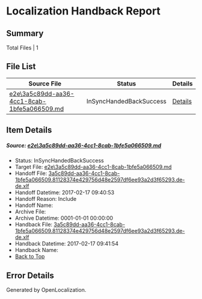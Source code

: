 # <a name='report-top'></a> Localization Handback Report

## Summary
 Total Files | 1

## File List
 Source File | Status | Details 
 ----------- | ------ | ------- 
 [e2e\3a5c89dd-aa36-4cc1-8cab-1bfe5a066509.md](https://github.com/OpenLocalizationTestOrg/ol-test0/blob/28ff7297056113e939d29ab0e68415d3cfdb028f/e2e/3a5c89dd-aa36-4cc1-8cab-1bfe5a066509.md) | InSyncHandedBackSuccess | [Details](#43d384eeac836d08267a603982b84096a7a6cf992)

## Item Details
##### <a name='43d384eeac836d08267a603982b84096a7a6cf992'></a> Source: [e2e\3a5c89dd-aa36-4cc1-8cab-1bfe5a066509.md](https://github.com/OpenLocalizationTestOrg/ol-test0/blob/28ff7297056113e939d29ab0e68415d3cfdb028f/e2e/3a5c89dd-aa36-4cc1-8cab-1bfe5a066509.md)
* Status: InSyncHandedBackSuccess
* Target File: [e2e\3a5c89dd-aa36-4cc1-8cab-1bfe5a066509.md](https://github.com/OpenLocalizationTestOrg/ol-test4-dede/blob/c82d5403d0f1bd5eae31c80a6e8cf40a41d14215/e2e/3a5c89dd-aa36-4cc1-8cab-1bfe5a066509.md)
* Handoff File: [3a5c89dd-aa36-4cc1-8cab-1bfe5a066509.81128374e429756d48e2597df6ee93a2d3f65293.de-de.xlf](https://github.com/OpenLocalizationTestOrg/ol-test4-handoff/blob/eb07ad39fb710ced483428056d92439af33220cf/ol-handoff/OpenLocalizationTestOrg/ol-test4-dede/xinjiang/ht/3a5c89dd-aa36-4cc1-8cab-1bfe5a066509.81128374e429756d48e2597df6ee93a2d3f65293.de-de.xlf)
* Handoff Datetime: 2017-02-17 09:40:53
* Handoff Reason: Include
* Handoff Name: 
* Archive File: 
* Archive Datetime: 0001-01-01 00:00:00
* Handback File: [3a5c89dd-aa36-4cc1-8cab-1bfe5a066509.81128374e429756d48e2597df6ee93a2d3f65293.de-de.xlf](https://github.com/OpenLocalizationTestOrg/ol-test4-handback/blob/9e93f58c430adaee76dda42c57450e003ee20f0d/ol-handback/OpenLocalizationTestOrg/ol-test4-dede/xinjiang/ht/3a5c89dd-aa36-4cc1-8cab-1bfe5a066509.81128374e429756d48e2597df6ee93a2d3f65293.de-de.xlf)
* Handback Datetime: 2017-02-17 09:41:54
* Handback Name: 
* [Back to Top](#report-top)


## Error Details

Generated by OpenLocalization.
